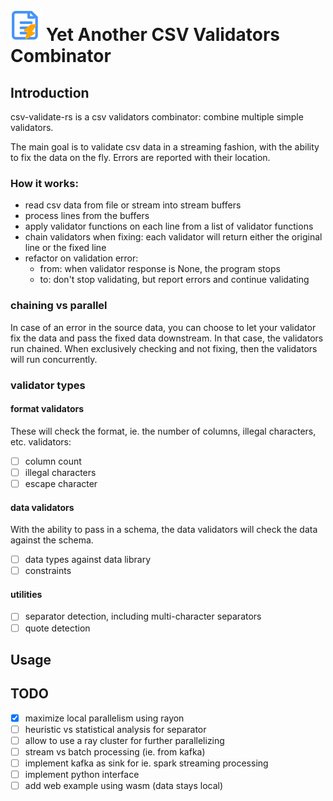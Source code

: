 # <img src="img/logo.svg" width="50" alt="CSV Validator Icon"> **Yet Another CSV Validators Combinator**
## Introduction
csv-validate-rs is a csv validators combinator: combine multiple simple validators.

The main goal is to validate csv data in a streaming fashion, with the ability to fix the data on the fly.
Errors are reported with their location.

### How it works:
- read csv data from file or stream into stream buffers
- process lines from the buffers 
- apply validator functions on each line from a list of validator functions
- chain validators when fixing: each validator will return either the original line or the fixed line
- refactor on validation error:
  - from: when validator response is None, the program stops 
  - to: don't stop validating, but report errors and continue validating

### chaining vs parallel
In case of an error in the source data, you can choose to let your validator fix the data and pass the fixed data
downstream. In that case, the validators run chained.  When exclusively checking and not fixing, then the validators will run concurrently.

### validator types
#### format validators
These will check the format, ie. the number of columns, illegal characters, etc.
validators:
- [ ] column count
- [ ] illegal characters
- [ ] escape character

#### data validators
With the ability to pass in a schema, the data validators will check the data against the schema.
- [ ] data types against data library
- [ ] constraints

#### utilities
- [ ] separator detection, including multi-character separators
- [ ] quote detection

## Usage

## TODO

- [x] maximize local parallelism using rayon
- [ ] heuristic vs statistical analysis for separator
- [ ] allow to use a ray cluster for further parallelizing
- [ ] stream vs batch processing (ie. from kafka)
- [ ] implement kafka as sink for ie. spark streaming processing
- [ ] implement python interface
- [ ] add web example using wasm (data stays local)
